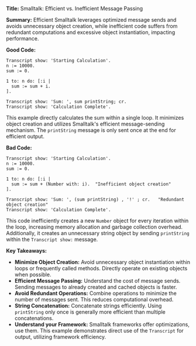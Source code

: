 **Title:**  Smalltalk: Efficient vs. Inefficient Message Passing

**Summary:**  Efficient Smalltalk leverages optimized message sends and avoids unnecessary object creation, while inefficient code suffers from redundant computations and excessive object instantiation, impacting performance.

**Good Code:**

```smalltalk
Transcript show: 'Starting Calculation'.
n := 10000.
sum := 0.

1 to: n do: [:i | 
  sum := sum + i.
].

Transcript show: 'Sum: ', sum printString; cr.
Transcript show: 'Calculation Complete'.
```

This example directly calculates the sum within a single loop.  It minimizes object creation and utilizes Smalltalk's efficient message-sending mechanism.  The `printString` message is only sent once at the end for efficient output.


**Bad Code:**

```smalltalk
Transcript show: 'Starting Calculation'.
n := 10000.
sum := 0.

1 to: n do: [:i | 
  sum := sum + (Number with: i).  "Inefficient object creation"
].

Transcript show: 'Sum: ', (sum printString) , '!' ; cr.   "Redundant object creation"
Transcript show: 'Calculation Complete'.
```

This code inefficiently creates a new `Number` object for every iteration within the loop, increasing memory allocation and garbage collection overhead. Additionally, it creates an unnecessary string object by sending `printString` within the `Transcript show:` message.


**Key Takeaways:**

* **Minimize Object Creation:** Avoid unnecessary object instantiation within loops or frequently called methods.  Directly operate on existing objects when possible.
* **Efficient Message Passing:**  Understand the cost of message sends. Sending messages to already created and cached objects is faster.
* **Avoid Redundant Operations:** Combine operations to minimize the number of messages sent.  This reduces computational overhead.
* **String Concatenation:**  Concatenate strings efficiently.  Using `printString` only once is generally more efficient than multiple concatenations.
* **Understand your Framework:**  Smalltalk frameworks offer optimizations, use them.  This example demonstrates direct use of the `Transcript` for output, utilizing framework efficiency.
